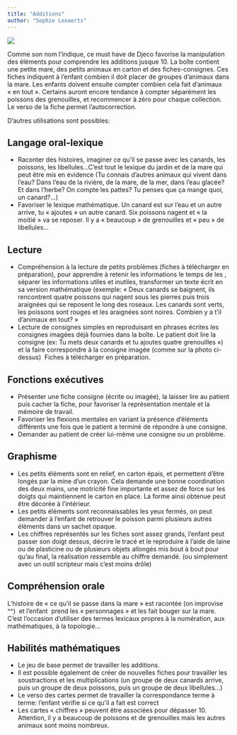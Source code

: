 ```yaml
---
title: "Additions"
author: "Sophie Lenaerts"
---
```


![](/images/334347.jpg)

Comme son nom l’indique, ce must have de Djeco favorise la manipulation des éléments pour comprendre les additions jusque 10. La boîte contient une petite mare, des petits animaux en carton et des fiches-consignes. Ces fiches indiquent à l’enfant combien il doit placer de groupes d’animaux dans la mare. Les enfants doivent ensuite compter combien cela fait d’animaux « en tout ». Certains auront encore tendance à compter séparément les poissons des grenouilles, et recommencer à zéro pour chaque collection.  Le verso de la fiche permet l’autocorrection.

D’autres utilisations sont possibles:

## Langage oral-lexique

*   Raconter des histoires, imaginer ce qu’il se passe avec les canards, les poissons, les libellules…C’est tout le lexique du jardin et de la mare qui peut être mis en évidence (Tu connais d’autres animaux qui vivent dans l’eau? Dans l’eau de la rivière, de la mare, de la mer, dans l’eau glacée? Et dans l’herbe? On compte les pattes? Tu penses que ça mange quoi, un canard?…)
*   Favoriser le lexique mathématique. Un canard est sur l’eau et un autre arrive, tu « ajoutes » un autre canard. Six poissons nagent et « la moitié » va se reposer. Il y a « beaucoup » de grenouilles et « peu » de libellules…

## Lecture

*   Compréhension à la lecture de petits problèmes (fiches à télécharger en préparation), pour apprendre à retenir les informations le temps de les , séparer les informations utiles et inutiles, transformer un texte écrit en sa version mathématique (exemple: « Deux canards se baignent, ils rencontrent quatre poissons qui nagent sous les pierres puis trois araignées qui se reposent le long des roseaux. Les canards sont verts, les poissons sont rouges et les araignées sont noires. Combien y a t’il d’animaux en tout? »
*   Lecture de consignes simples en reproduisant en phrases écrites les consignes imagées déjà fournies dans la boîte. Le patient doit lire la consigne (ex: Tu mets deux canards et tu ajoutes quatre grenouilles ») et la faire correspondre à la consigne imagée (comme sur la photo ci-dessus)  Fiches à télécharger en préparation.

## Fonctions exécutives

*   Présenter une fiche consigne (écrite ou imagée), la laisser lire au patient puis cacher la fiche, pour favoriser la représentation mentale et la mémoire de travail.
*   Favoriser les flexions mentales en variant la présence d’éléments différents une fois que le patient a terminé de répondre à une consigne.
*   Demander au patient de créer lui-même une consigne ou un problème.

## Graphisme

*   Les petits éléments sont en relief, en carton épais, et permettent d’être longés par la mine d’un crayon. Cela demande une bonne coordination des deux mains, une motricité fine importante et assez de force sur les doigts qui maintiennent le carton en place. La forme ainsi obtenue peut être décorée à l’intérieur.
*   Les petits éléments sont reconnaissables les yeux fermés, on peut demander à l’enfant de retrouver le poisson parmi plusieurs autres éléments dans un sachet opaque.
*   Les chiffres représentés sur les fiches sont assez grands, l’enfant peut passer son doigt dessus, décrire le tracé et le reproduire à l’aide de laine ou de plasticine ou de plusieurs objets allongés mis bout à bout pour qu’au final, la réalisation ressemble au chiffre demandé. (ou simplement avec un outil scripteur mais c’est moins drôle)

## Compréhension orale

L’histoire de « ce qu’il se passe dans la mare » est racontée (on improvise ^^)  et l’enfant  prend les « personnages » et les fait bouger sur la mare. C’est l’occasion d’utiliser des termes lexicaux propres à la numération, aux mathématiques, à la topologie…

## Habilités mathématiques

*   Le jeu de base permet de travailler les additions.
*   Il est possible également de créer de nouvelles fiches pour travailler les soustractions et les multiplications (un groupe de deux canards arrive, puis un groupe de deux poissons, puis un groupe de deux libellules…)
*   Le verso des cartes permet de travailler la correspondance terme à terme: l’enfant vérifie si ce qu’il a fait est correct
*   Les cartes « chiffres » peuvent être associées pour dépasser 10. Attention, il y a beaucoup de poissons et de grenouilles mais les autres animaux sont moins nombreux.
